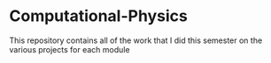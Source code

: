 # Computational-Physics
This repository contains all of the work that I did this semester on the various projects for each module
